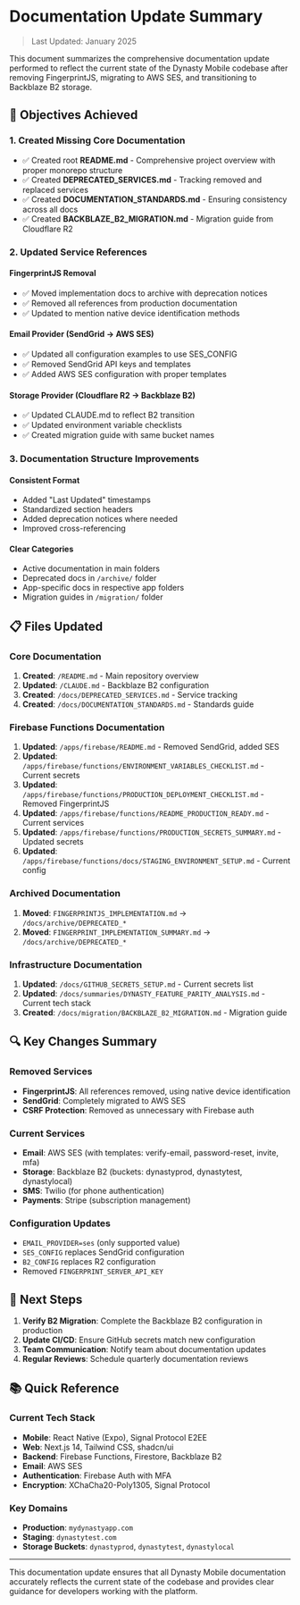 # Documentation Update Summary

> Last Updated: January 2025

This document summarizes the comprehensive documentation update performed to reflect the current state of the Dynasty Mobile codebase after removing FingerprintJS, migrating to AWS SES, and transitioning to Backblaze B2 storage.

## 🎯 Objectives Achieved

### 1. **Created Missing Core Documentation**
- ✅ Created root **README.md** - Comprehensive project overview with proper monorepo structure
- ✅ Created **DEPRECATED_SERVICES.md** - Tracking removed and replaced services
- ✅ Created **DOCUMENTATION_STANDARDS.md** - Ensuring consistency across all docs
- ✅ Created **BACKBLAZE_B2_MIGRATION.md** - Migration guide from Cloudflare R2

### 2. **Updated Service References**

#### **FingerprintJS Removal**
- ✅ Moved implementation docs to archive with deprecation notices
- ✅ Removed all references from production documentation
- ✅ Updated to mention native device identification methods

#### **Email Provider (SendGrid → AWS SES)**
- ✅ Updated all configuration examples to use SES_CONFIG
- ✅ Removed SendGrid API keys and templates
- ✅ Added AWS SES configuration with proper templates

#### **Storage Provider (Cloudflare R2 → Backblaze B2)**
- ✅ Updated CLAUDE.md to reflect B2 transition
- ✅ Updated environment variable checklists
- ✅ Created migration guide with same bucket names

### 3. **Documentation Structure Improvements**

#### **Consistent Format**
- Added "Last Updated" timestamps
- Standardized section headers
- Added deprecation notices where needed
- Improved cross-referencing

#### **Clear Categories**
- Active documentation in main folders
- Deprecated docs in `/archive/` folder
- App-specific docs in respective app folders
- Migration guides in `/migration/` folder

## 📋 Files Updated

### Core Documentation
1. **Created**: `/README.md` - Main repository overview
2. **Updated**: `/CLAUDE.md` - Backblaze B2 configuration
3. **Created**: `/docs/DEPRECATED_SERVICES.md` - Service tracking
4. **Created**: `/docs/DOCUMENTATION_STANDARDS.md` - Standards guide

### Firebase Functions Documentation
1. **Updated**: `/apps/firebase/README.md` - Removed SendGrid, added SES
2. **Updated**: `/apps/firebase/functions/ENVIRONMENT_VARIABLES_CHECKLIST.md` - Current secrets
3. **Updated**: `/apps/firebase/functions/PRODUCTION_DEPLOYMENT_CHECKLIST.md` - Removed FingerprintJS
4. **Updated**: `/apps/firebase/functions/README_PRODUCTION_READY.md` - Current services
5. **Updated**: `/apps/firebase/functions/PRODUCTION_SECRETS_SUMMARY.md` - Updated secrets
6. **Updated**: `/apps/firebase/functions/docs/STAGING_ENVIRONMENT_SETUP.md` - Current config

### Archived Documentation
1. **Moved**: `FINGERPRINTJS_IMPLEMENTATION.md` → `/docs/archive/DEPRECATED_*`
2. **Moved**: `FINGERPRINT_IMPLEMENTATION_SUMMARY.md` → `/docs/archive/DEPRECATED_*`

### Infrastructure Documentation  
1. **Updated**: `/docs/GITHUB_SECRETS_SETUP.md` - Current secrets list
2. **Updated**: `/docs/summaries/DYNASTY_FEATURE_PARITY_ANALYSIS.md` - Current tech stack
3. **Created**: `/docs/migration/BACKBLAZE_B2_MIGRATION.md` - Migration guide

## 🔍 Key Changes Summary

### Removed Services
- **FingerprintJS**: All references removed, using native device identification
- **SendGrid**: Completely migrated to AWS SES
- **CSRF Protection**: Removed as unnecessary with Firebase auth

### Current Services
- **Email**: AWS SES (with templates: verify-email, password-reset, invite, mfa)
- **Storage**: Backblaze B2 (buckets: dynastyprod, dynastytest, dynastylocal)
- **SMS**: Twilio (for phone authentication)
- **Payments**: Stripe (subscription management)

### Configuration Updates
- `EMAIL_PROVIDER=ses` (only supported value)
- `SES_CONFIG` replaces SendGrid configuration
- `B2_CONFIG` replaces R2 configuration
- Removed `FINGERPRINT_SERVER_API_KEY`

## 🚀 Next Steps

1. **Verify B2 Migration**: Complete the Backblaze B2 configuration in production
2. **Update CI/CD**: Ensure GitHub secrets match new configuration
3. **Team Communication**: Notify team about documentation updates
4. **Regular Reviews**: Schedule quarterly documentation reviews

## 📚 Quick Reference

### Current Tech Stack
- **Mobile**: React Native (Expo), Signal Protocol E2EE
- **Web**: Next.js 14, Tailwind CSS, shadcn/ui
- **Backend**: Firebase Functions, Firestore, Backblaze B2
- **Email**: AWS SES
- **Authentication**: Firebase Auth with MFA
- **Encryption**: XChaCha20-Poly1305, Signal Protocol

### Key Domains
- **Production**: `mydynastyapp.com`
- **Staging**: `dynastytest.com`
- **Storage Buckets**: `dynastyprod`, `dynastytest`, `dynastylocal`

---

This documentation update ensures that all Dynasty Mobile documentation accurately reflects the current state of the codebase and provides clear guidance for developers working with the platform.